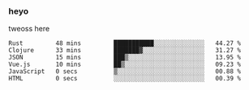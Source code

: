 ### heyo
tweoss here

<!--START_SECTION:waka-->

```text
Rust         48 mins         ███████████░░░░░░░░░░░░░░   44.27 %
Clojure      33 mins         ███████▓░░░░░░░░░░░░░░░░░   31.27 %
JSON         15 mins         ███▒░░░░░░░░░░░░░░░░░░░░░   13.95 %
Vue.js       10 mins         ██▒░░░░░░░░░░░░░░░░░░░░░░   09.23 %
JavaScript   0 secs          ▒░░░░░░░░░░░░░░░░░░░░░░░░   00.88 %
HTML         0 secs          ░░░░░░░░░░░░░░░░░░░░░░░░░   00.39 %
```

<!--END_SECTION:waka-->

<!--
**Tweoss/tweoss** is a ✨ _special_ ✨ repository because its `README.md` (this file) appears on your GitHub profile.

Here are some ideas to get you started:

- 🔭 I’m currently working on ...
- 🌱 I’m currently learning ...
- 👯 I’m looking to collaborate on ...
- 🤔 I’m looking for help with ...
- 💬 Ask me about ...
- 📫 How to reach me: ...
- 😄 Pronouns: ...
- ⚡ Fun fact: ...
-->
